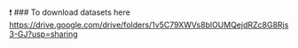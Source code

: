  ❗️ ### To download datasets here https://drive.google.com/drive/folders/1v5C79XWVs8blOUMQejdRZc8G8Rjs3-GJ?usp=sharing
